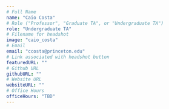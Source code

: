 ```yaml
---
# Full Name
name: "Caio Costa"
# Role ("Professor", "Graduate TA", or "Undergraduate TA")
role: "Undergraduate TA"
# Filename for headshot
image: "caio_costa"
# Email
email: "ccosta@princeton.edu"
# Link associated with headshot button
featuredURL: ""
# Github URL
githubURL: ""
# Website URL
websiteURL: ""
# Office Hours
officeHours: "TBD"
---
```

